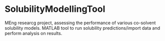 # SolubilityModellingTool
MEng researcg project, assessing the performance of various co-solvent solubility models. MATLAB tool to run solubility predictions/import data and perform analysis on results.
